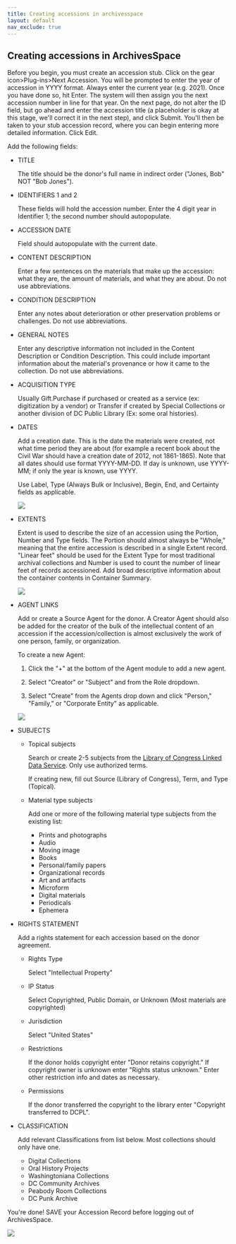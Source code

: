 ```yaml
---
title: Creating accessions in archivesspace
layout: default
nav_exclude: true
---
```


## Creating accessions in ArchivesSpace

Before you begin, you must create an accession stub. Click on the gear icon>Plug-ins>Next Accession. You will be prompted to enter the year of accession in YYYY format. Always enter the current year (e.g. 2021). Once you have done so, hit Enter. The system will then assign you the next accession number in line for that year. On the next page, do not alter the ID field, but go ahead and enter the accession title (a placeholder is okay at this stage, we'll correct it in the next step), and click Submit. You'll then be taken to your stub accession record, where you can begin entering more detailed information. Click Edit.

Add the following fields:

- TITLE
    
    The title should be the donor's full name in indirect order ("Jones, Bob" NOT "Bob Jones").

- IDENTIFIERS 1 and 2

    These fields will hold the accession number. Enter the 4 digit year in Identifier 1; the second number should autopopulate.

- ACCESSION DATE

    Field should autopopulate with the current date.

- CONTENT DESCRIPTION

    Enter a few sentences on the materials that make up the accession: what they are, the amount of materials, and what they are about. Do not use abbreviations.

- CONDITION DESCRIPTION

    Enter any notes about deterioration or other preservation problems or challenges. Do not use abbreviations.

- GENERAL NOTES

    Enter any descriptive information not included in the Content Description or Condition Description. This could include important information about the material's provenance or how it came to the collection. Do not use abbreviations.

- ACQUISITION TYPE

    Usually Gift.Purchase if purchased or created as a service (ex: digitization by a vendor) or Transfer if created by Special Collections or another division of DC Public Library (Ex: some oral histories).

- DATES

    Add a creation date. This is the date the materials were created, not what time period they are about (for example a recent book about the Civil War should have a creation date of 2012, not 1861-1865). Note that all dates should use format YYYY-MM-DD. If day is unknown, use YYYY-MM; if only the year is known, use YYYY.
    
    Use Label, Type (Always Bulk or Inclusive), Begin, End, and Certainty fields as applicable.

    ![](https://lh6.googleusercontent.com/6LQjA2KR7DCCSfLfGBTQIXW9UMYETCyNauk18kMEhYraqJ9RxQIJ1t2P0qr_cIzqFg6HLWaEhsWkPpR4aN6VtvVzlFP-8eWpfwIDsmUr-qCkkJJAAOuzRP4NL7SMVhVTwA)

- EXTENTS

    Extent is used to describe the size of an accession using the Portion, Number and Type fields. The Portion should almost always be "Whole," meaning that the entire accession is described in a single Extent record. "Linear feet" should be used for the Extent Type for most traditional archival collections and Number is used to count the number of linear feet of records accessioned. Add broad descriptive information about the container contents in Container Summary.

    ![](https://lh3.googleusercontent.com/ZGup4SVtZb7SO907YAnMvSmWm_ki0ArSjE0JWwXbycxKGe4_LXmSBx9dkjyfHzIB9TJ1PILm4Mwd7ivBRw8npYC_Kn-21y2V5ALMB9QrAs-dTo7LS-SszUaAv9QJQO79Hg)

- AGENT LINKS

    Add or create a Source Agent for the donor. A Creator Agent should also be added for the creator of the bulk of the intellectual content of an accession if the accession/collection is almost exclusively the work of one person, family, or organization.  

    To create a new Agent:

    1. Click the "+" at the bottom of the Agent module to add a new agent.  

    2. Select "Creator" or "Subject" and from the Role dropdown.  

    3. Select "Create" from the Agents drop down and click "Person," "Family," or "Corporate Entity" as applicable.

    ![](https://lh3.googleusercontent.com/yjrM-Jlw4oefzVU4oWYPeU9o-9l-aAYGJaFlmMbBfEiEshVc7rGlBHeeeZGQ6Gydg8KxHCB-jlZk0JKSGTUwilgR7Ld6oZUSNtIVCr-EdKegxge1SVIe86Q8Cqlphdqg1g)

- SUBJECTS
    
    - Topical subjects
    
        Search or create 2-5 subjects from the [Library of Congress Linked Data Service](http://id.loc.gov). Only use authorized terms.
    
        If creating new, fill out Source (Library of Congress), Term, and Type (Topical).

    - Material type subjects
    
        Add one or more of the following material type subjects from the existing list:

        -  Prints and photographs
        -  Audio
        -  Moving image
        -  Books
        -  Personal/family papers
        -  Organizational records
        -  Art and artifacts
        -  Microform
        -  Digital materials
        -  Periodicals
        -  Ephemera

- RIGHTS STATEMENT

    Add a rights statement for each accession based on the donor agreement.

    - Rights Type
    
        Select "Intellectual Property"
        
    - IP Status
    
        Select Copyrighted, Public Domain, or Unknown (Most materials are copyrighted)
        
    - Jurisdiction
    
        Select "United States"
        
    - Restrictions
    
        If the donor holds copyright enter "Donor retains copyright." If copyright owner is unknown enter "Rights status unknown." Enter other restriction info and dates as necessary.
    
    - Permissions
    
        If the donor transferred the copyright to the library enter "Copyright transferred to DCPL".
        
- CLASSIFICATION

    Add relevant Classifications from list below. Most collections should only have one.
    
    - Digital Collections
    - Oral History Projects
    - Washingtoniana Collections
    - DC Community Archives
    - Peabody Room Collections
    - DC Punk Archive

You're done! SAVE your Accession Record before logging out of ArchivesSpace.

![](https://lh3.googleusercontent.com/SLkFp3rIB1QjgHmv6cl8zwSZ0fqBCnwyT9ZF1u2u9Uz1Hmw7Dj5dzMH6UqgMuszWR97WHgbUgGNbcSMlUoms4oxixPTzb_DUi9l2pkPaXeFpPpSG6XULFjhA7K9WeSkIWg)